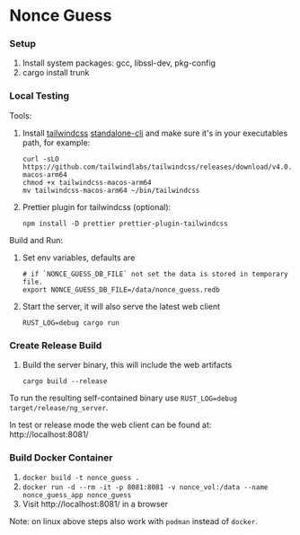 # Nonce Guess

### Setup

1. Install system packages: gcc, libssl-dev, pkg-config
2. cargo install trunk

### Local Testing

Tools:

1. Install [tailwindcss](https://github.com/tailwindlabs/tailwindcss) [standalone-cli](https://tailwindcss.com/blog/standalone-cli) and make sure it's in your executables path, for example:
   ```shell
   curl -sLO https://github.com/tailwindlabs/tailwindcss/releases/download/v4.0.0/tailwindcss-macos-arm64
   chmod +x tailwindcss-macos-arm64
   mv tailwindcss-macos-arm64 ~/bin/tailwindcss
   ```
2. Prettier plugin for tailwindcss (optional):
   ```shell
   npm install -D prettier prettier-plugin-tailwindcss
   ```

Build and Run:

1. Set env variables, defaults are
   ```shell
   # if `NONCE_GUESS_DB_FILE` not set the data is stored in temporary file.
   export NONCE_GUESS_DB_FILE=/data/nonce_guess.redb
   ```
2. Start the server, it will also serve the latest web client
   ```shell
   RUST_LOG=debug cargo run
   ```

### Create Release Build

1. Build the server binary, this will include the web artifacts
   ```shell
   cargo build --release
   ```

To run the resulting self-contained binary use `RUST_LOG=debug target/release/ng_server`.

In test or release mode the web client can be found at: http://localhost:8081/

### Build Docker Container

1. `docker build -t nonce_guess .`
2. `docker run -d --rm -it -p 8081:8081 -v nonce_vol:/data --name nonce_guess_app nonce_guess`
3. Visit http://localhost:8081/ in a browser

Note: on linux above steps also work with `podman` instead of `docker`.
